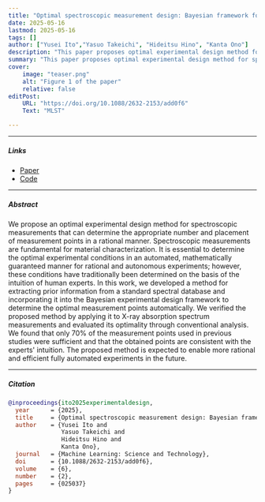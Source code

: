 ```yaml
---
title: "Optimal spectroscopic measurement design: Bayesian framework for rational data acquisition" 
date: 2025-05-16
lastmod: 2025-05-16
tags: []
author: ["Yusei Ito","Yasuo Takeichi", "Hideitsu Hino", "Kanta Ono"]
description: "This paper proposes optimal experimental design method for spectroscopy measurement by using Bayesian framework. Published in Machine Learning: Science and Technology, 2025." 
summary: "This paper proposes optimal experimental design method for spectroscopy measurement by using Bayesian framework, 2025." 
cover:
    image: "teaser.png"
    alt: "Figure 1 of the paper"
    relative: false
editPost:
    URL: "https://doi.org/10.1088/2632-2153/add0f6"
    Text: "MLST"

---
```


---

##### Links

+ [Paper](https://doi.org/10.1088/2632-2153/add0f6)
+ [Code](https://github.com/quantumbeam/OptimalSpectroscopicMeasurementDesign)

---

##### Abstract

We propose an optimal experimental design method for spectroscopic measurements that can determine the appropriate number and placement of measurement points in a rational manner. Spectroscopic measurements are fundamental for material characterization. It is essential to determine the optimal experimental conditions in an automated, mathematically guaranteed manner for rational and autonomous experiments; however, these conditions have traditionally been determined on the basis of the intuition of human experts. In this work, we developed a method for extracting prior information from a standard spectral database and incorporating it into the Bayesian experimental design framework to determine the optimal measurement points automatically. We verified the proposed method by applying it to X-ray absorption spectrum measurements and evaluated its optimality through conventional analysis. We found that only 70% of the measurement points used in previous studies were sufficient and that the obtained points are consistent with the experts' intuition. The proposed method is expected to enable more rational and efficient fully automated experiments in the future.

---

##### Citation

```BibTeX
@inproceedings{ito2025experimentaldesign,
  year      = {2025},
  title     = {Optimal spectroscopic measurement design: Bayesian framework for rational data acquisition},
  author    = {Yusei Ito and 
               Yasuo Takeichi and
               Hideitsu Hino and
               Kanta Ono},
  journal   = {Machine Learning: Science and Technology}, 
  doi       = {10.1088/2632-2153/add0f6}, 
  volume    = {6},
  number    = {2}, 
  pages     = {025037}
}
```
